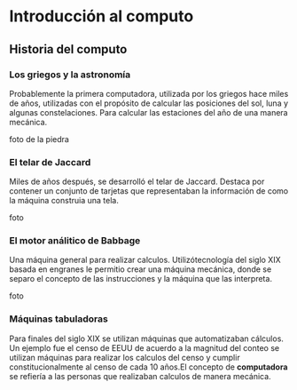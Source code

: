 # Introducción al computo

## Historia del computo

### Los griegos y la astronomía

Probablemente la primera computadora, utilizada por los griegos hace miles de años, utilizadas con el propósito de calcular las posiciones del sol, luna y algunas constelaciones. Para calcular las estaciones del año de una manera mecánica. 

foto de la piedra

### El telar de Jaccard

Miles de años después, se desarrolló el telar de Jaccard. Destaca por contener un conjunto de tarjetas que representaban la información de como la máquina construia una tela.

foto

### El motor análitico de Babbage

Una máquina general para realizar calculos. Utilizótecnología  del siglo XIX basada en engranes le permitio crear una máquina mecánica, donde se separo el concepto de las instrucciones y la máquina que las interpreta.

foto

### Máquinas tabuladoras

Para finales del siglo XIX se utilizan máquinas que automatizaban cálculos. Un ejemplo fue el censo de EEUU de acuerdo a la magnitud del conteo se utilizan máquinas para realizar los calculos del censo y cumplir constitucionalmente al censo de cada 10 años.El concepto de **computadora** se refiería a las personas que realizaban calculos de manera mecánica.



